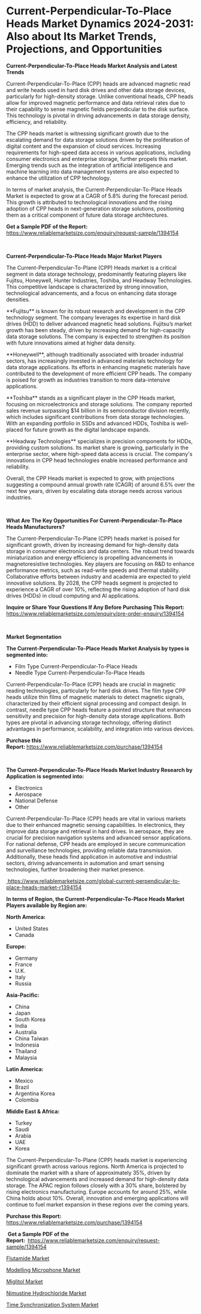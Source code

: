 <p><h1>Current-Perpendicular-To-Place Heads Market Dynamics 2024-2031: Also about Its Market Trends, Projections, and Opportunities</h1></p><p><strong>Current-Perpendicular-To-Place Heads Market Analysis and Latest Trends</strong></p>
<p><p>Current-Perpendicular-To-Place (CPP) heads are advanced magnetic read and write heads used in hard disk drives and other data storage devices, particularly for high-density storage. Unlike conventional heads, CPP heads allow for improved magnetic performance and data retrieval rates due to their capability to sense magnetic fields perpendicular to the disk surface. This technology is pivotal in driving advancements in data storage density, efficiency, and reliability.</p><p>The CPP heads market is witnessing significant growth due to the escalating demand for data storage solutions driven by the proliferation of digital content and the expansion of cloud services. Increasing requirements for high-speed data access in various applications, including consumer electronics and enterprise storage, further propels this market. Emerging trends such as the integration of artificial intelligence and machine learning into data management systems are also expected to enhance the utilization of CPP technology.</p><p>In terms of market analysis, the Current-Perpendicular-To-Place Heads Market is expected to grow at a CAGR of 5.8% during the forecast period. This growth is attributed to technological innovations and the rising adoption of CPP heads in next-generation storage solutions, positioning them as a critical component of future data storage architectures.</p></p>
<p><strong>Get a Sample PDF of the Report:&nbsp;</strong> <a href="https://www.reliablemarketsize.com/enquiry/request-sample/1394154?utm_campaign=1766&utm_medium=2&utm_source=Github&utm_content=ia&utm_term=05122024&utm_id=current-perpendicular-to-place-heads">https://www.reliablemarketsize.com/enquiry/request-sample/1394154</a></p>
<p>&nbsp;</p>
<p><strong>Current-Perpendicular-To-Place Heads Major Market Players</strong></p>
<p><p>The Current-Perpendicular-To-Plane (CPP) Heads market is a critical segment in data storage technology, predominantly featuring players like Fujitsu, Honeywell, Hunter Industries, Toshiba, and Headway Technologies. This competitive landscape is characterized by strong innovation, technological advancements, and a focus on enhancing data storage densities.</p><p>**Fujitsu** is known for its robust research and development in the CPP technology segment. The company leverages its expertise in hard disk drives (HDD) to deliver advanced magnetic head solutions. Fujitsu’s market growth has been steady, driven by increasing demand for high-capacity data storage solutions. The company is expected to strengthen its position with future innovations aimed at higher data density.</p><p>**Honeywell**, although traditionally associated with broader industrial sectors, has increasingly invested in advanced materials technology for data storage applications. Its efforts in enhancing magnetic materials have contributed to the development of more efficient CPP heads. The company is poised for growth as industries transition to more data-intensive applications.</p><p>**Toshiba** stands as a significant player in the CPP Heads market, focusing on microelectronics and storage solutions. The company reported sales revenue surpassing $14 billion in its semiconductor division recently, which includes significant contributions from data storage technologies. With an expanding portfolio in SSDs and advanced HDDs, Toshiba is well-placed for future growth as the digital landscape expands.</p><p>**Headway Technologies** specializes in precision components for HDDs, providing custom solutions. Its market share is growing, particularly in the enterprise sector, where high-speed data access is crucial. The company's innovations in CPP head technologies enable increased performance and reliability.</p><p>Overall, the CPP Heads market is expected to grow, with projections suggesting a compound annual growth rate (CAGR) of around 6.5% over the next few years, driven by escalating data storage needs across various industries.</p></p>
<p>&nbsp;</p>
<p><strong>What Are The Key Opportunities For Current-Perpendicular-To-Place Heads Manufacturers?</strong></p>
<p><p>The Current-Perpendicular-To-Plane (CPP) heads market is poised for significant growth, driven by increasing demand for high-density data storage in consumer electronics and data centers. The robust trend towards miniaturization and energy efficiency is propelling advancements in magnetoresistive technologies. Key players are focusing on R&D to enhance performance metrics, such as read-write speeds and thermal stability. Collaborative efforts between industry and academia are expected to yield innovative solutions. By 2028, the CPP heads segment is projected to experience a CAGR of over 10%, reflecting the rising adoption of hard disk drives (HDDs) in cloud computing and AI applications.</p></p>
<p><strong>Inquire or Share Your Questions If Any Before Purchasing This Report:</strong> <a href="https://www.reliablemarketsize.com/enquiry/pre-order-enquiry/1394154?utm_campaign=1766&utm_medium=2&utm_source=Github&utm_content=ia&utm_term=05122024&utm_id=current-perpendicular-to-place-heads">https://www.reliablemarketsize.com/enquiry/pre-order-enquiry/1394154</a></p>
<p>&nbsp;</p>
<p><strong>Market Segmentation</strong></p>
<p><strong>The Current-Perpendicular-To-Place Heads Market Analysis by types is segmented into:</strong></p>
<p><ul><li>Film Type Current-Perpendicular-To-Place Heads</li><li>Needle Type Current-Perpendicular-To-Place Heads</li></ul></p>
<p><p>Current-Perpendicular-To-Place (CPP) heads are crucial in magnetic reading technologies, particularly for hard disk drives. The film type CPP heads utilize thin films of magnetic materials to detect magnetic signals, characterized by their efficient signal processing and compact design. In contrast, needle type CPP heads feature a pointed structure that enhances sensitivity and precision for high-density data storage applications. Both types are pivotal in advancing storage technology, offering distinct advantages in performance, scalability, and integration into various devices.</p></p>
<p><strong>Purchase this Report:&nbsp;</strong><a href="https://www.reliablemarketsize.com/purchase/1394154?utm_campaign=1766&utm_medium=2&utm_source=Github&utm_content=ia&utm_term=05122024&utm_id=current-perpendicular-to-place-heads">https://www.reliablemarketsize.com/purchase/1394154</a></p>
<p>&nbsp;</p>
<p><strong>The Current-Perpendicular-To-Place Heads Market Industry Research by Application is segmented into:</strong></p>
<p><ul><li>Electronics</li><li>Aerospace</li><li>National Defense</li><li>Other</li></ul></p>
<p><p>Current-Perpendicular-To-Place (CPP) heads are vital in various markets due to their enhanced magnetic sensing capabilities. In electronics, they improve data storage and retrieval in hard drives. In aerospace, they are crucial for precision navigation systems and advanced sensor applications. For national defense, CPP heads are employed in secure communication and surveillance technologies, providing reliable data transmission. Additionally, these heads find application in automotive and industrial sectors, driving advancements in automation and smart sensing technologies, further broadening their market presence.</p></p>
<p><a href="https://www.reliablemarketsize.com/global-current-perpendicular-to-place-heads-market-r1394154?utm_campaign=1766&utm_medium=2&utm_source=Github&utm_content=ia&utm_term=05122024&utm_id=current-perpendicular-to-place-heads">&nbsp;https://www.reliablemarketsize.com/global-current-perpendicular-to-place-heads-market-r1394154</a></p>
<p><strong>In terms of Region, the Current-Perpendicular-To-Place Heads Market Players available by Region are:</strong></p>
<p>
    <p> <strong> North America: </strong>
        <ul>
            <li>United States</li>
            <li>Canada</li>
        </ul>
        </p> 
    <p> <strong> Europe: </strong>
        <ul>
            <li>Germany</li>
            <li>France</li>
            <li>U.K.</li>
            <li>Italy</li>
            <li>Russia</li>
        </ul>
        </p> 
    <p> <strong> Asia-Pacific: </strong>
        <ul>
            <li>China</li>
            <li>Japan</li>
            <li>South Korea</li>
            <li>India</li>
            <li>Australia</li>
            <li>China Taiwan</li>
            <li>Indonesia</li>
            <li>Thailand</li>
            <li>Malaysia</li>
        </ul>
        </p> 
    <p> <strong> Latin America: </strong>
        <ul>
            <li>Mexico</li>
            <li>Brazil</li>
            <li>Argentina Korea</li>
            <li>Colombia</li>
        </ul>
        </p> 
    <p> <strong> Middle East & Africa: </strong>
        <ul>
            <li>Turkey</li>
            <li>Saudi</li>
            <li>Arabia</li>
            <li>UAE</li>
            <li>Korea</li>
        </ul>
    </p>
    </p>
<p><p>The Current-Perpendicular-To-Plane (CPP) heads market is experiencing significant growth across various regions. North America is projected to dominate the market with a share of approximately 35%, driven by technological advancements and increased demand for high-density data storage. The APAC region follows closely with a 30% share, bolstered by rising electronics manufacturing. Europe accounts for around 25%, while China holds about 10%. Overall, innovation and emerging applications will continue to fuel market expansion in these regions over the coming years.</p></p>
<p><strong>Purchase this Report: </strong><a href="https://www.reliablemarketsize.com/purchase/1394154?utm_campaign=1766&utm_medium=2&utm_source=Github&utm_content=ia&utm_term=05122024&utm_id=current-perpendicular-to-place-heads">https://www.reliablemarketsize.com/purchase/1394154</a></p>
<p>&nbsp;<strong>Get a Sample PDF of the Report:&nbsp;&nbsp;</strong><a href="https://www.reliablemarketsize.com/enquiry/request-sample/1394154?utm_campaign=1766&utm_medium=2&utm_source=Github&utm_content=ia&utm_term=05122024&utm_id=current-perpendicular-to-place-heads">https://www.reliablemarketsize.com/enquiry/request-sample/1394154</a></p>
<p><strong></strong></p>
<p><p><a href="https://www.linkedin.com/pulse/compreh-proposis-fbaif?utm_campaign=1766&utm_medium=2&utm_source=Github&utm_content=ia&utm_term=05122024&utm_id=current-perpendicular-to-place-heads">Flutamide Market</a></p><p><a href="https://issuu.com/reportprime-2/docs/modelling-microphone-market-size-2030.pptx?utm_campaign=1766&utm_medium=2&utm_source=Github&utm_content=ia&utm_term=05122024&utm_id=current-perpendicular-to-place-heads">Modelling Microphone Market</a></p><p><a href="https://www.linkedin.com/pulse/size-miglitol-marketindustry-trends-the71-cagr-from-2024-2031-x4hoe?utm_campaign=1766&utm_medium=2&utm_source=Github&utm_content=ia&utm_term=05122024&utm_id=current-perpendicular-to-place-heads">Miglitol Market</a></p><p><a href="https://www.linkedin.com/pulse/swot-analysis-regional-outlook-deployment-revenue-forecasts-vbfte?utm_campaign=1766&utm_medium=2&utm_source=Github&utm_content=ia&utm_term=05122024&utm_id=current-perpendicular-to-place-heads">Nimustine Hydrochloride Market</a></p><p><a href="https://issuu.com/reportprime-2/docs/time-synchronization-system-market-size-2030.pptx?utm_campaign=1766&utm_medium=2&utm_source=Github&utm_content=ia&utm_term=05122024&utm_id=current-perpendicular-to-place-heads">Time Synchronization System Market</a></p></p>